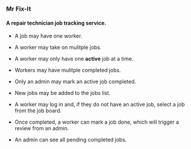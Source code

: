 ### Mr Fix-It
#### A repair technician job tracking service.

* A job may have one worker.
* A worker may take on mulitple jobs.
* A worker may only have one **active** job at a time.
* Workers may have mulitple completed jobs.
* Only an admin may mark an active job completed.

* New jobs may be added to the jobs list.
* A worker may log in and, if they do not have an active job, select a job from the job board.
* Once completed, a worker can mark a job done, which will trigger a review from an admin.

* An admin can see all pending completed jobs.